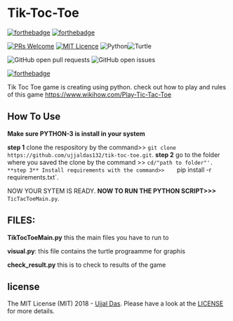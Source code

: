 # Tik-Toc-Toe

[![forthebadge](http://forthebadge.com/images/badges/made-with-python.svg)](http://forthebadge.com) [![forthebadge](https://forthebadge.com/images/badges/for-you.svg)](https://forthebadge.com)


[![PRs Welcome](https://img.shields.io/badge/PRs-welcome-brightgreen.svg?style=shields)](http://makeapullrequest.com) [![MIT Licence](https://badges.frapsoft.com/os/mit/mit.png?v=103)](https://opensource.org/licenses/mit-license.php) ![Python](https://img.shields.io/badge/python-3.6-blue.svg)![Turtle](https://img.shields.io/badge/python-turtle-blue.svg)


![GitHub open pull requests](https://img.shields.io/github/issues-pr/ujjaldas132/tik-toc-toe.svg) 
![GitHub open issues](https://img.shields.io/github/issues/ujjaldas132/tik-toc-toe.svg)



[![forthebadge](https://forthebadge.com/images/badges/check-it-out.svg)](https://forthebadge.com)




Tik Toc Toe game is creating using python. check out how to play and rules of this game https://www.wikihow.com/Play-Tic-Tac-Toe

## How To Use 

**Make sure PYTHON-3 is install in your system**

**step 1** clone the respository by the command>>     `git clone https://github.com/ujjaldas132/tik-toc-toe.git`.
**step 2** go to the folder where you saved the clone by the command >>   `cd/"path to folder"'.
**step 3** Install requirements with the command>>    `pip install -r requirements.txt`.

NOW YOUR SYTEM IS READY.
**NOW TO RUN THE PYTHON SCRIPT>>>**  `TicTacToeMain.py`.


## FILES:

**TikTocToeMain.py**
 this the main files you have to run to
 
 
 **visual.py**:
 this file contains the turtle prograamme for graphis
 
 
 
 **check_result.py**
 this is to check to results of the game

 ## license
 The MIT License (MIT) 2018 - [Ujjal Das](https://github.com/ujjaldas132). Please have a look at the [LICENSE](LICENSE) for more details.
